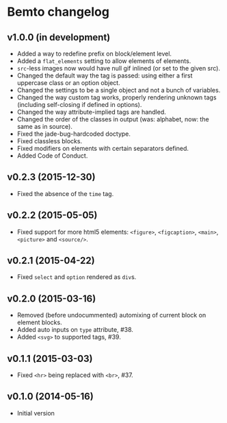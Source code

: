 # Bemto changelog

## v1.0.0 (in development)

- Added a way to redefine prefix on block/element level.
- Added a `flat_elements` setting to allow elements of elements.
- `src`-less images now would have null gif inlined (or set to the given src).
- Changed the default way the tag is passed: using either a first uppercase class or an option object.
- Changed the settings to be a single object and not a bunch of variables.
- Changed the way custom tag works, properly rendering unknown tags (including self-closing if defined in options).
- Changed the way attribute-implied tags are handled.
- Changed the order of the classes in output (was: alphabet, now: the same as in source).
- Fixed the jade-bug-hardcoded doctype.
- Fixed classless blocks.
- Fixed modifiers on elements with certain separators defined.
- Added Code of Conduct.

## v0.2.3 (2015-12-30)

- Fixed the absence of the `time` tag.

## v0.2.2 (2015-05-05)

- Fixed support for more html5 elements: `<figure>`, `<figcaption>`, `<main>`, `<picture>` and `<source/>`.

## v0.2.1 (2015-04-22)

- Fixed `select` and `option` rendered as `div`s.

## v0.2.0 (2015-03-16)

- Removed (before undocummented) automixing of current block on element blocks.
- Added auto inputs on `type` attribute, #38.
- Added `<svg>` to supported tags, #39.

## v0.1.1 (2015-03-03)

- Fixed `<hr>` being replaced with `<br>`, #37.

## v0.1.0 (2014-05-16)

- Initial version
